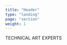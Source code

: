 ```yaml
---
title: "Header"
type: "landing"
page: "section"
weight: 1
---
```



<div class="col-lg-8 full-height-screen">
    <canvas id="canvas" width="1920" height="1080" style="width:100%;">
    </canvas>
    <div class="heading-tagline">TECHNICAL ART EXPERTS</div>
    <script type="module">
        import { DotLottie } from "https://cdn.jsdelivr.net/npm/@lottiefiles/dotlottie-web/+esm";
        document.getElementById("canvas")
        var lottie = new DotLottie({
            autoplay: true,
            loop: false,
            useFrameInterpolation: true,
            canvas: document.getElementById("canvas"),
            src: "/images/dayiii_logo_anim_intro.json", // or .json file
        });
        lottie.addEventListener('complete', () => {
            lottie.destroy();
            new DotLottie({
                autoplay: true,
                loop: true,
                speed: 0.9,
                canvas: document.getElementById("canvas"),
                src: "/images/dayiii_logo_anim_endloop.json", // or .json file
            });
        })
    </script>
</div>